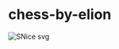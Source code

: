 # chess-by-elion
![SNice svg](https://github.com/elion-abdyli/chess-by-elion/assets/136712366/07602500-c1ed-47a0-b75a-ff3bde93e9d4)

